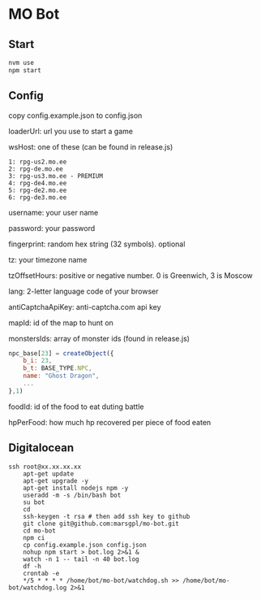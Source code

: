 # MO Bot

## Start

```sh
nvm use
npm start
```

## Config

copy config.example.json to config.json

loaderUrl: url you use to start a game

wsHost: one of these (can be found in release.js)
```
1: rpg-us2.mo.ee
2: rpg-de.mo.ee
3: rpg-us3.mo.ee - PREMIUM
4: rpg-de4.mo.ee
5: rpg-de2.mo.ee
6: rpg-de3.mo.ee
```

username: your user name

password: your password

fingerprint: random hex string (32 symbols). optional

tz: your timezone name

tzOffsetHours: positive or negative number. 0 is Greenwich, 3 is Moscow

lang: 2-letter language code of your browser

antiCaptchaApiKey: anti-captcha.com api key

mapId: id of the map to hunt on

monstersIds: array of monster ids (found in release.js)
```javascript
npc_base[23] = createObject({
	b_i: 23,
	b_t: BASE_TYPE.NPC,
	name: "Ghost Dragon",
	...
},1)
```

foodId: id of the food to eat duting battle

hpPerFood: how much hp recovered per piece of food eaten

## Digitalocean

```
ssh root@xx.xx.xx.xx
    apt-get update
    apt-get upgrade -y
    apt-get install nodejs npm -y
    useradd -m -s /bin/bash bot
    su bot
    cd
    ssh-keygen -t rsa # then add ssh key to github
    git clone git@github.com:marsgpl/mo-bot.git
    cd mo-bot
    npm ci
    cp config.example.json config.json
    nohup npm start > bot.log 2>&1 &
    watch -n 1 -- tail -n 40 bot.log
    df -h
    crontab -e
    */5 * * * * /home/bot/mo-bot/watchdog.sh >> /home/bot/mo-bot/watchdog.log 2>&1
```
